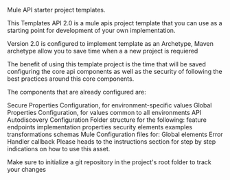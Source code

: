 Mule API starter project templates.

This Templates API 2.0 is a mule apis project template that you can use as a starting point for development of your own implementation.

Version 2.0 is configured to implement template as an Archetype, Maven archetype allow you to save time when a a new project is requiered

The benefit of using this template project is the time that will be saved configuring the core api components as well as the security of following the best practices around this core components.


The components that are already configured are:

Secure Properties Configuration, for environment-specific values
Global Properties Configuration, for values common to all environments
API Autodiscovery Configuration
Folder structure for the following:
feature endpoints implementation
properties
security elements
examples
transformations
schemas
Mule Configuration files for:
Global elements
Error Handler callback
Please heads to the instructions section for step by step indications on how to use this asset.

Make sure to initialize a git repository in the project's root folder to track your changes
